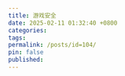 ```yaml
---
title: 游戏安全
date: 2025-02-11 01:32:40 +0800
categories: 
tags: 
permalink: /posts/id=104/
pin: false
published:
---
```

